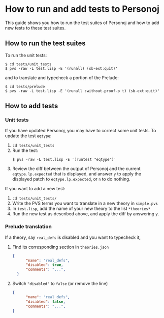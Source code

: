# How to run and add tests to Personoj

This guide shows you how to run the test suites of Personoj and how to add new
tests to these test suites.

## How to run the test suites

To run the unit tests:
```command
$ cd tests/unit_tests
$ pvs -raw -L test.lisp -E '(runall) (sb-ext:quit)'
```

and to translate and typecheck a portion of the Prelude:
```command
$ cd tests/prelude
$ pvs -raw -L test.lisp -E '(runall :without-proof-p t) (sb-ext:quit)'
```

## How to add tests

### Unit tests

If you have updated Personoj, you may have to correct some unit tests. To
update the test `eqtype`:
1. `cd tests/unit_tests`
2. Run the test:
   ```command
   $ pvs -raw -L test.lisp -E '(runtest "eqtype")'
   ```
3. Review the diff between the output of Personoj and the current `eqtype.lp.expected`
   that is displayed, and answer `y` to apply the displayed patch to
   `eqtype.lp.expected`, or `n` to do nothing.

If you want to add a new test:
1. `cd tests/unit_tests/`
2. Write the PVS terms you want to translate in a new theory in `simple.pvs`
3. In `test.lisp`, add the name of your new theory to the list `*theories*`
4. Run the new test as described above, and apply the diff by answering `y`.

### Prelude translation

If a theory, say `real_defs` is disabled and you want to typecheck it,
1. Find its corresponding section in `theories.json`
   ```json
   {
		 "name": "real_defs",
		 "disabled": true,
		 "comments": "...",
	 }
	 ```
2. Switch `"disabled"` to `false` (or remove the line)
   ```json
   {
		 "name": "real_defs",
		 "disabled": false,
		 "comments": "...",
   }
	 ```
